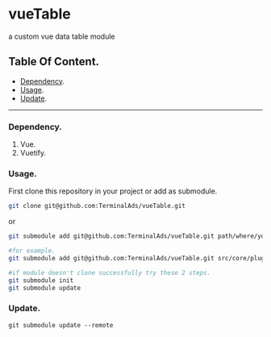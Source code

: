 # vueTable

a custom vue data table module

## Table Of Content.

- [Dependency](#Dependency).
- [Usage](#Usage).
- [Update](#Update).

-----

### Dependency.

1. Vue.
2. Vuetify.

### Usage.

First clone this repository in your project or add as submodule.

```bash
git clone git@github.com:TerminalAds/vueTable.git
```

or

```bash
git submodule add git@github.com:TerminalAds/vueTable.git path/where/you/want

#for example.
git submodule add git@github.com:TerminalAds/vueTable.git src/core/plugins/vueTable

#if module doesn't clone successfully try these 2 steps.
git submodule init
git submodule update
```

### Update.

```git
git submodule update --remote
```
